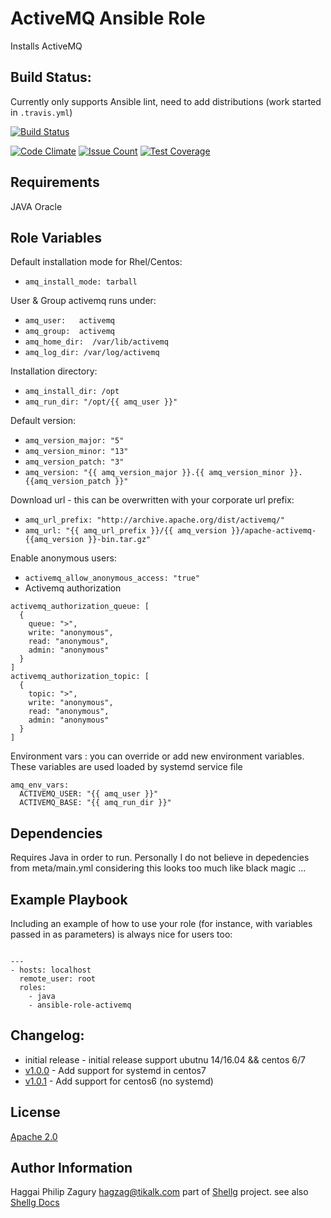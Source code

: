 ActiveMQ Ansible Role  
=====================

Installs ActiveMQ 

Build Status:
-------------
Currently only supports Ansible lint, need to add distributions (work started in `.travis.yml`)

[![Build Status](https://travis-ci.org/shelleg/ansible-role-activemq.svg?branch=master)](https://travis-ci.org/shelleg/ansible-role-activemq)

[![Code Climate](https://codeclimate.com/github/shelleg/ansible-role-activemq/badges/gpa.svg)](https://codeclimate.com/github/shelleg/ansible-role-activemq) [![Issue Count](https://codeclimate.com/github/shelleg/ansible-role-activemq/badges/issue_count.svg)](https://codeclimate.com/github/shelleg/ansible-role-activemq) [![Test Coverage](https://codeclimate.com/github/shelleg/ansible-role-activemq/badges/coverage.svg)](https://codeclimate.com/github/shelleg/ansible-role-activemq/coverage) 

Requirements
------------
JAVA Oracle

Role Variables
--------------
Default installation mode for Rhel/Centos:

* `amq_install_mode: tarball`

User & Group activemq runs under:
* `amq_user:   activemq`
* `amq_group:  activemq`
* `amq_home_dir:  /var/lib/activemq`
* `amq_log_dir: /var/log/activemq`

Installation directory:
* `amq_install_dir: /opt`
* `amq_run_dir: "/opt/{{ amq_user }}"`

Default version:
* `amq_version_major: "5"`
* `amq_version_minor: "13"`
* `amq_version_patch: "3"`
* `amq_version: "{{ amq_version_major }}.{{ amq_version_minor }}.{{amq_version_patch }}"`

Download url - this can be overwritten with your corporate url prefix:
* `amq_url_prefix: "http://archive.apache.org/dist/activemq/"`
* `amq_url: "{{ amq_url_prefix }}/{{ amq_version }}/apache-activemq-{{amq_version }}-bin.tar.gz"`

Enable anonymous users:
* `activemq_allow_anonymous_access: "true"`
* Activemq authorization
```
activemq_authorization_queue: [
  {
    queue: ">",
    write: "anonymous",
    read: "anonymous",
    admin: "anonymous"
  }
]
activemq_authorization_topic: [
  {
    topic: ">",
    write: "anonymous",
    read: "anonymous",
    admin: "anonymous"
  }
]
```
Environment vars : you can override or add new environment variables. These variables are used loaded by systemd service file
```
amq_env_vars:
  ACTIVEMQ_USER: "{{ amq_user }}"
  ACTIVEMQ_BASE: "{{ amq_run_dir }}"
```

Dependencies
------------
Requires Java in order to run.
Personally I do not believe in depedencies from meta/main.yml
considering this looks too much like black magic ...

Example Playbook
----------------

Including an example of how to use your role (for instance, with variables passed in as parameters) is always nice for users too:
``` shell

---
- hosts: localhost
  remote_user: root
  roles:
    - java
    - ansible-role-activemq
```

Changelog:
----------

* initial release - initial release support ubutnu 14/16.04 && centos 6/7
* [v1.0.0](https://github.com/shelleg/ansible-role-activemq/releases)          - Add support for systemd in centos7 
* [v1.0.1](https://github.com/shelleg/ansible-role-activemq/releases)          - Add support for centos6 (no systemd)

License
-------

[Apache 2.0](https://www.apache.org/licenses/LICENSE-2.0)

Author Information
------------------

Haggai Philip Zagury <hagzag@tikalk.com> part of
[Shellg](https://github.com/shelleg/shelleg) project.
see also [Shellg Docs](http://shelleg.github.io/shellegDoc/)
